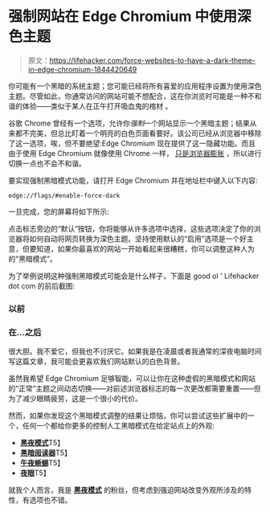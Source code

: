 # 强制网站在 Edge Chromium 中使用深色主题

> 原文：<https://lifehacker.com/force-websites-to-have-a-dark-theme-in-edge-chromium-1844420649>

你可能有一个黑暗的系统主题；您可能已经将所有喜爱的应用程序设置为使用深色主题。尽管如此，你通常访问的网站可能不想配合，这在你浏览时可能是一种不和谐的体验——类似于某人在正午打开吸血鬼的棺材 。



谷歌 Chrome 曾经有一个选项，允许你*强制*一个网站显示一个黑暗主题；结果从来都不完美，但总比盯着一个明亮的白色页面看要好。该公司已经从浏览器中移除了这一选项，唉，但不要绝望:Edge Chromium 现在提供了这一隐藏功能。而且由于使用 Edge Chromium 就像使用 Chrome 一样， [只是浏览器膨胀](https://lifehacker.com/yes-you-should-quit-using-google-chrome-1844408232) ，所以进行切换一点也不会不和谐。

要实现强制黑暗模式功能，请打开 Edge Chromium 并在地址栏中键入以下内容:

`edge://flags/#enable-force-dark`

一旦完成，您的屏幕将如下所示:

点击标志旁边的“默认”按钮，你将能够从许多选项中选择，这些选项决定了你的浏览器将如何自动将网页转换为深色主题。坚持使用默认的“启用”选项是一个好主意，但要知道，如果你最喜欢的网站一开始看起来很糟糕，你可以调整这种人为的“黑暗模式”。

为了举例说明这种强制黑暗模式可能会是什么样子，下面是 good ol ' Lifehacker dot com 的前后截图:

### 以前

### 在...之后

很大胆。我不爱它，但我也不讨厌它。如果我是在凌晨或者我通常的深夜电脑时间写这篇文章，我可能会更喜欢我们网站默认的白色背景。

虽然我希望 Edge Chromium 足够智能，可以让你在这种虚假的黑暗模式和网站的“正常”主题之间动态切换——对前述浏览器标志的每一次更改都需要重置——但为了减少眼睛疲劳，这是一个很小的代价。

然而，如果你发现这个黑暗模式调整的结果让烦恼，你可以尝试这些扩展中的一个，任何一个都给你更多的控制人工黑暗模式在给定站点上的外观:

*   [**黑夜模式**](https://chrome.google.com/webstore/detail/dark-night-mode/bhbekkddpbpbibiknkcjamlkhoghieie)T5】
*   [**黑暗阅读器**](https://chrome.google.com/webstore/detail/dark-reader/eimadpbcbfnmbkopoojfekhnkhdbieeh)T5】
*   [**午夜蜥蜴**](https://chrome.google.com/webstore/detail/midnight-lizard/pbnndmlekkboofhnbonilimejonapojg?hl=en)T5】
*   [**夜眼**](https://nighteye.app/)T5】

就我个人而言，我是 [**黑夜模式**](https://chrome.google.com/webstore/detail/dark-night-mode/bhbekkddpbpbibiknkcjamlkhoghieie) 的粉丝，但考虑到强迫网站改变外观所涉及的特性，有选项也不错。